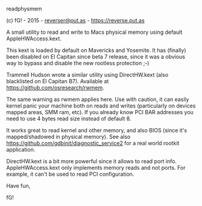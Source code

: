 readphysmem

(c) fG! - 2015 - reverser@put.as - https://reverse.put.as

A small utility to read and write to Macs physical memory using default AppleHWAccess.kext.

This kext is loaded by default on Mavericks and Yosemite.
It has (finally) been disabled on El Capitan since beta 7 release, since it was a obvious way to bypass and disable the new rootless protection ;-)

Trammell Hudson wrote a similar utility using DirectHW.kext (also blacklisted on El Capitan B7).
Available at https://github.com/osresearch/rwmem.

The same warning as rwmem applies here. Use with caution, it can easily kernel panic your machine both on reads and writes (particularly on devices mapped areas, SMM ram, etc). If you already know PCI BAR addresses you need to use 4 bytes read size instead of default 8. 

It works great to read kernel and other memory, and also BIOS (since it's mapped/shadowed in physical memory). See also https://github.com/gdbinit/diagnostic_service2 for a real world rootkit application.

DirectHW.kext is a bit more powerful since it allows to read port info. AppleHWAccess.kext only implements memory reads and not ports. For example, it can't be used to read PCI configuration.

Have fun,

fG!